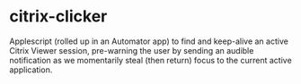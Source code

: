 # citrix-clicker

Applescript (rolled up in an Automator app) to find and keep-alive an active Citrix Viewer session, pre-warning the user by sending an audible notification as we momentarily steal (then return) focus to the current active application.
